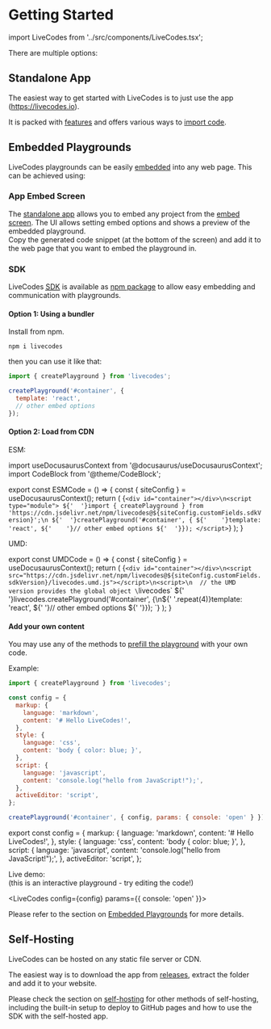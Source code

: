 # Getting Started

import LiveCodes from '../src/components/LiveCodes.tsx';

There are multiple options:

## Standalone App

The easiest way to get started with LiveCodes is to just use the app (https://livecodes.io).

It is packed with [features](./features/index.md) and offers various ways to [import code](./features/import.md).

## Embedded Playgrounds

LiveCodes playgrounds can be easily [embedded](./features/embeds.md) into any web page. This can be achieved using:

### App Embed Screen

The [standalone app](#standalone-app) allows you to embed any project from the [embed screen](./features/embeds.md). The UI allows setting embed options and shows a preview of the embedded playground.  
Copy the generated code snippet (at the bottom of the screen) and add it to the web page that you want to embed the playground in.

### SDK

LiveCodes [<abbr title="Software Development Kit">SDK</abbr>](./sdk/index.md) is available as [npm package](https://www.npmjs.com/package/livecodes) to allow easy embedding and communication with playgrounds.

#### Option 1: Using a bundler

Install from npm.

```shell
npm i livecodes
```

then you can use it like that:

```js title="index.js"
import { createPlayground } from 'livecodes';

createPlayground('#container', {
  template: 'react',
  // other embed options
});
```

#### Option 2: Load from CDN

ESM:

import useDocusaurusContext from '@docusaurus/useDocusaurusContext';
import CodeBlock from '@theme/CodeBlock';

export const ESMCode = () => {
const { siteConfig } = useDocusaurusContext();
return (<CodeBlock title="index.html" language="html">
{`<div id="container"></div>\n<script type="module">
${'  '}import { createPlayground } from 'https://cdn.jsdelivr.net/npm/livecodes@${siteConfig.customFields.sdkVersion}';\n
${'  '}createPlayground('#container', {
${'    '}template: 'react',
${'    '}// other embed options
${'  '}});
</script>`}
</CodeBlock>);
}

<ESMCode />

UMD:

export const UMDCode = () => {
const { siteConfig } = useDocusaurusContext();
return (<CodeBlock title="index.html" language="html">
{`<div id="container"></div>\n<script src="https://cdn.jsdelivr.net/npm/livecodes@${siteConfig.customFields.sdkVersion}/livecodes.umd.js"></script>\n<script>\n  // the UMD version provides the global object \`livecodes\`
${' '}livecodes.createPlayground('#container', {\n${' '.repeat(4)}template: 'react',
${'    '}// other embed options
${' '}});
</script>
`}
</CodeBlock>);
}

<UMDCode />

#### Add your own content

You may use any of the methods to [prefill the playground](./features/code-prefill.md) with your own code.

Example:

```js title="index.js"
import { createPlayground } from 'livecodes';

const config = {
  markup: {
    language: 'markdown',
    content: '# Hello LiveCodes!',
  },
  style: {
    language: 'css',
    content: 'body { color: blue; }',
  },
  script: {
    language: 'javascript',
    content: 'console.log("hello from JavaScript!");',
  },
  activeEditor: 'script',
};

createPlayground('#container', { config, params: { console: 'open' } });
```

export const config = {
markup: {
language: 'markdown',
content: '# Hello LiveCodes!',
},
style: {
language: 'css',
content: 'body { color: blue; }',
},
script: {
language: 'javascript',
content: 'console.log("hello from JavaScript!");',
},
activeEditor: 'script',
};

Live demo:  
(this is an interactive playground - try editing the code!)

<LiveCodes config={config} params={{ console: 'open' }}></LiveCodes>

Please refer to the section on [Embedded Playgrounds](./features/embeds.md) for more details.

## Self-Hosting

LiveCodes can be hosted on any static file server or CDN.

The easiest way is to download the app from [releases](https://github.com/live-codes/livecodes/releases), extract the folder and add it to your website.

Please check the section on [self-hosting](./features/self-hosting.md) for other methods of self-hosting, including the built-in setup to deploy to GitHub pages and how to use the SDK with the self-hosted app.
